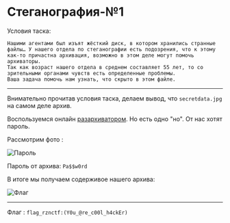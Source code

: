 # Стеганография-№1

Условия таска: 
```
Нашими агентами был изъят жёсткий диск, в котором хранились странные файлы… У нашего отдела по стеганографии есть подозрения, что к этому как-то причастна архивация, возможно в этом деле могут помочь архиваторы.
Так как возраст нашего отдела в среднем составляет 55 лет, то со зрительными органами чувств есть определенные проблемы.
Ваша задача помочь нам узнать, что скрыто в этом файле.
```

---

Внимательно прочитав условия таска, делаем вывод, что `secretdata.jpg` на самом деле архив.

Воспользуемся онлайн [разархиватором](https://extract.me/). Но есть одно "но". От нас хотят пароль. 

Рассмотрим фото : 

![Пароль](https://cdn.discordapp.com/attachments/695389762034597980/704434397817995295/6.png)

Пароль от архива: `Pa$$w0rd`

В итоге мы получаем содерживое нашего архива: 

![Флаг](https://cdn.discordapp.com/attachments/695389762034597980/704435477859663952/7.png)

---

Флаг : `flag_rznctf:(Y0u_@re_c00l_h4ckEr)`
